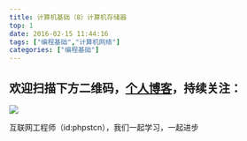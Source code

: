 ```yaml
---
title: 计算机基础（8）计算机存储器
top: 1
date: 2016-02-15 11:44:16
tags: ["编程基础","计算机网络"]
categories: ["编程基础"]
---
```



## 欢迎扫描下方二维码，[个人博客](https://www.phpst.cn)，持续关注：
![](https://ww1.sinaimg.cn/large/a616b9a4gy1g4xzv954a4j20760763yo.jpg)

互联网工程师（id:phpstcn），我们一起学习，一起进步